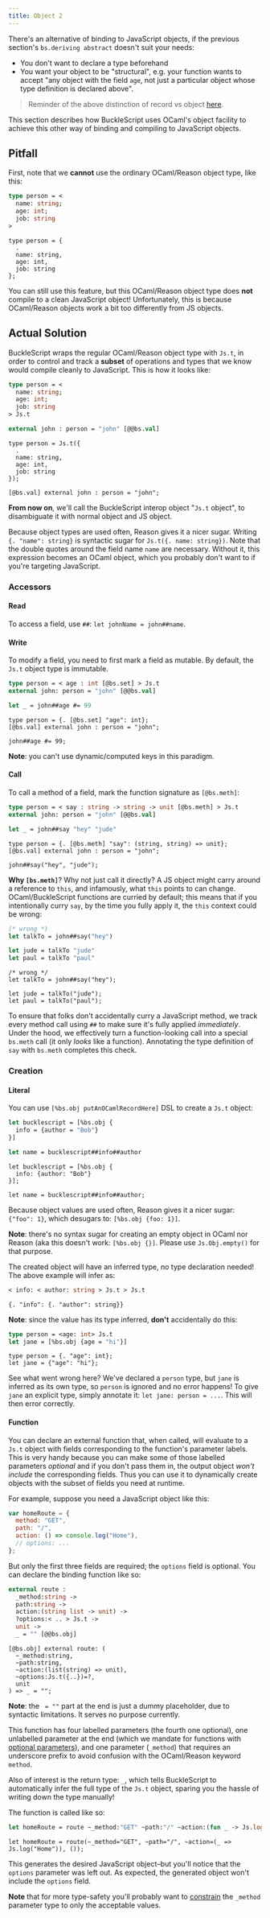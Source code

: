 ```yaml
---
title: Object 2
---
```


There's an alternative of binding to JavaScript objects, if the previous section's `bs.deriving abstract` doesn't suit your needs:

- You don't want to declare a type beforehand
- You want your object to be "structural", e.g. your function wants to accept "any object with the field `age`, not just a particular object whose type definition is declared above".

> Reminder of the above distinction of record vs object [here](https://reasonml.github.io/docs/en/record#record-types-are-found-by-field-name).

This section describes how BuckleScript uses OCaml's object facility to achieve this other way of binding and compiling to JavaScript objects.

## Pitfall

First, note that we **cannot** use the ordinary OCaml/Reason object type, like this:

```ocaml
type person = <
  name: string;
  age: int;
  job: string
>
```

```reason
type person = {
  .
  name: string,
  age: int,
  job: string
};
```

You can still use this feature, but this OCaml/Reason object type does **not** compile to a clean JavaScript object! Unfortunately, this is because OCaml/Reason objects work a bit too differently from JS objects.

## Actual Solution

BuckleScript wraps the regular OCaml/Reason object type with `Js.t`, in order to control and track a **subset** of operations and types that we know would compile cleanly to JavaScript. This is how it looks like:

```ocaml
type person = <
  name: string;
  age: int;
  job: string
> Js.t

external john : person = "john" [@@bs.val]
```

```reason
type person = Js.t({
  .
  name: string,
  age: int,
  job: string
});

[@bs.val] external john : person = "john";
```

**From now on**, we'll call the BuckleScript interop object "`Js.t` object", to disambiguate it with normal object and JS object.

Because object types are used often, Reason gives it a nicer sugar.
Writing `{. "name": string}` is syntactic sugar for `Js.t({. name: string})`.
Note that the double quotes around the field name `name` are necessary.
Without it, this expression becomes an OCaml object, which you probably don't want to if you're targeting JavaScript.

### Accessors

#### Read

To access a field, use `##`: `let johnName = john##name`.

#### Write

To modify a field, you need to first mark a field as mutable. By default, the `Js.t` object type is immutable.

```ocaml
type person = < age : int [@bs.set] > Js.t
external john: person = "john" [@@bs.val]

let _ = john##age #= 99
```

```reason
type person = {. [@bs.set] "age": int};
[@bs.val] external john : person = "john";

john##age #= 99;
```

**Note**: you can't use dynamic/computed keys in this paradigm.

#### Call

To call a method of a field, mark the function signature as `[@bs.meth]`:

```ocaml
type person = < say : string -> string -> unit [@bs.meth] > Js.t
external john: person = "john" [@@bs.val]

let _ = john##say "hey" "jude"
```

```reason
type person = {. [@bs.meth] "say": (string, string) => unit};
[@bs.val] external john : person = "john";

john##say("hey", "jude");
```

**Why `[bs.meth]`**? Why not just call it directly? A JS object might carry around a reference to `this`, and infamously, what `this` points to can change. OCaml/BuckleScript functions are curried by default; this means that if you intentionally curry `say`, by the time you fully apply it, the `this` context could be wrong:

```ocaml
(* wrong *)
let talkTo = john##say("hey")

let jude = talkTo "jude"
let paul = talkTo "paul"
```

```reason
/* wrong */
let talkTo = john##say("hey");

let jude = talkTo("jude");
let paul = talkTo("paul");
```

To ensure that folks don't accidentally curry a JavaScript method, we track every method call using `##` to make sure it's fully applied _immediately_. Under the hood, we effectively turn a function-looking call into a special `bs.meth` call (it only _looks_ like a function). Annotating the type definition of `say` with `bs.meth` completes this check.

### Creation

#### Literal

You can use `[%bs.obj putAnOCamlRecordHere]` DSL to create a `Js.t` object:

```ocaml
let bucklescript = [%bs.obj {
  info = {author = "Bob"}
}]

let name = bucklescript##info##author
```

```reason
let bucklescript = [%bs.obj {
  info: {author: "Bob"}
}];

let name = bucklescript##info##author;
```

Because object values are used often, Reason gives it a nicer sugar: `{"foo": 1}`, which desugars to: `[%bs.obj {foo: 1}]`.

**Note**: there's no syntax sugar for creating an empty object in OCaml nor Reason (aka this doesn't work: `[%bs.obj {}]`. Please use `Js.Obj.empty()` for that purpose.

The created object will have an inferred type, no type declaration needed! The above example will infer as:

```ocaml
< info: < author: string > Js.t > Js.t
```

```reason
{. "info": {. "author": string}}
```

**Note**: since the value has its type inferred, **don't** accidentally do this:

```ocaml
type person = <age: int> Js.t
let jane = [%bs.obj {age = "hi"}]
```

```reason
type person = {. "age": int};
let jane = {"age": "hi"};
```

See what went wrong here? We've declared a `person` type, but `jane` is inferred as its own type, so `person` is ignored and no error happens! To give `jane` an explicit type, simply annotate it: `let jane: person = ...`. This will then error correctly.

#### Function

You can declare an external function that, when called, will evaluate to a `Js.t` object with fields corresponding to the function's parameter labels. This is very handy because you can make some of those labelled parameters _optional_ and if you don't pass them in, the output object _won't include_ the corresponding fields. Thus you can use it to dynamically create objects with the subset of fields you need at runtime.

For example, suppose you need a JavaScript object like this:

```js
var homeRoute = {
  method: "GET",
  path: "/",
  action: () => console.log("Home"),
  // options: ...
};
```

But only the first three fields are required; the `options` field is optional. You can declare the binding function like so:

```ocaml
external route :
  _method:string ->
  path:string ->
  action:(string list -> unit) ->
  ?options:< .. > Js.t ->
  unit ->
  _ = "" [@@bs.obj]
```

```reason
[@bs.obj] external route: (
  ~_method:string,
  ~path:string,
  ~action:(list(string) => unit),
  ~options:Js.t({..})=?,
  unit
) => _ = "";
```

**Note**: the ` = ""` part at the end is just a dummy placeholder, due to syntactic limitations. It serves no purpose currently.

This function has four labelled parameters (the fourth one optional), one unlabelled parameter at the end (which we mandate for functions with [optional parameters](https://reasonml.github.io/docs/en/function.html#optional-labeled-arguments)), and one parameter (`_method`) that requires an underscore prefix to avoid confusion with the OCaml/Reason keyword `method`.

Also of interest is the return type: `_`, which tells BuckleScript to automatically infer the full type of the `Js.t` object, sparing you the hassle of writing down the type manually!

The function is called like so:

```ocaml
let homeRoute = route ~_method:"GET" ~path:"/" ~action:(fun _ -> Js.log "Home") ()
```

```reason
let homeRoute = route(~_method="GET", ~path="/", ~action=(_ => Js.log("Home")), ());
```

This generates the desired JavaScript object–but you'll notice that the `options` parameter was left out. As expected, the generated object won't include the `options` field.

**Note** that for more type-safety you'll probably want to [constrain](https://bucklescript.github.io/docs/en/function#constrain-arguments-better) the `_method` parameter type to only the acceptable values.

